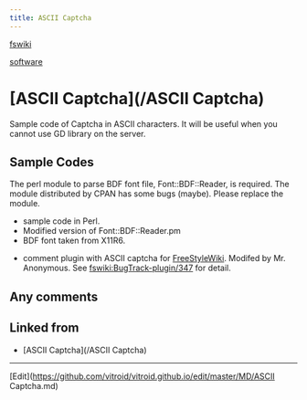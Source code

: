 ```yaml
---
title: ASCII Captcha
---
```

[fswiki](/fswiki)

[software](/software)


# [ASCII Captcha](/ASCII Captcha)

Sample code of Captcha in ASCII characters. It will be useful when you cannot use GD library on the server.


## Sample Codes

The perl module to parse BDF font file, Font::BDF::Reader, is required. The module distributed by CPAN has some bugs (maybe). Please replace the module.

* [](asciicaptcha2.pl) sample code in Perl.
* [](Reader.pm) Modified version of Font::BDF::Reader.pm
* [](helvR14.bdf) BDF font taken from X11R6.
<!-- *[](asciicaptchacomment.tar.gz) comment plugin with ASCII captcha for [FreeStyleWiki](/FreeStyleWiki). -->
* [](accomment.tar.gz) comment plugin with ASCII captcha for [FreeStyleWiki](/FreeStyleWiki). Modifed by Mr. Anonymous. See [fswiki:BugTrack-plugin/347](fswiki:BugTrack-plugin/347) for detail.

## Any comments









## Linked from

* [ASCII Captcha](/ASCII Captcha)


----

[Edit](https://github.com/vitroid/vitroid.github.io/edit/master/MD/ASCII Captcha.md)

